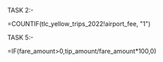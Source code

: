 TASK 2:-

=COUNTIF(tlc_yellow_trips_2022!airport_fee, "1")

TASK 5:-

=IF(fare_amount>0,tip_amount/fare_amount\*100,0)
